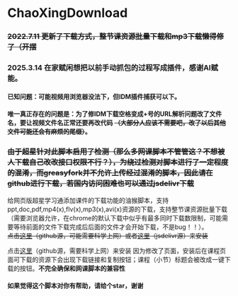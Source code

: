 # ChaoXingDownload
### ~~2022.7.11 更新了下载方式，整节课资源批量下载和mp3下载懒得修了（开摆~~
### 2025.3.14 在家赋闲想把以前手动抓包的过程写成插件，感谢AI赋能。
#### 已知问题：可能视频用浏览器没法下，但IDM插件捕获可以下。
#### 唯一真正存在的问题是：为了修IDM下载空格变成+号的URL解析问题改了文件名，要让视频文件名正常还要再改代码 ~~（大部分人应该不需要吧，改了以后其他文件可能还会有麻烦的尾缀）~~。
### ~~由于超星针对此脚本启用了检测（那么多网课脚本不管管这？不想被人下载自己改改接口权限不行？），为绕过检测对脚本进行了一定程度的混淆，而greasyfork并不允许上传经过混淆的脚本，因此请在github进行下载，若国内访问困难也可以通过jsdelivr下载~~
给网页版超星学习通添加课件的下载功能的油猴脚本，支持ppt,doc,pdf,mp4(x),flv(x),mp3(x),avi(x)资源的下载，支持整节课资源批量下载（需要浏览器允许，在chrome的默认下载中似乎有最多同时下载数限制，可能需要等待前面的文件下载完成后后面的文件才会开始下载，不是bug！！）。      
~~点击[这里](https://github.com/ColdThunder11/ChaoXingDownload/raw/master/cxdownload.user.js)（github源，可能需要科学上网）或者[这里](https://cdn.jsdelivr.net/gh/ColdThunder11/ChaoXingDownload@master/cxdownload.user.js)（jsdelivr源）来安装~~

点击[这里](https://www.tampermonkey.net/script_installation.php#url=https://raw.githubusercontent.com/gandizm/ChaoXingDownload/master/cxdownload.user.js)（github源，需要科学上网）来安装
因为修改了页面，安装后在课程页面可下载的资源下会出现下载链接和复制按钮；课程（小节）标题会被改成一键下载的按钮。**不完全确保和网课脚本的兼容性**   
#### 如果觉得这个脚本对你有帮助，请给个star，谢谢


